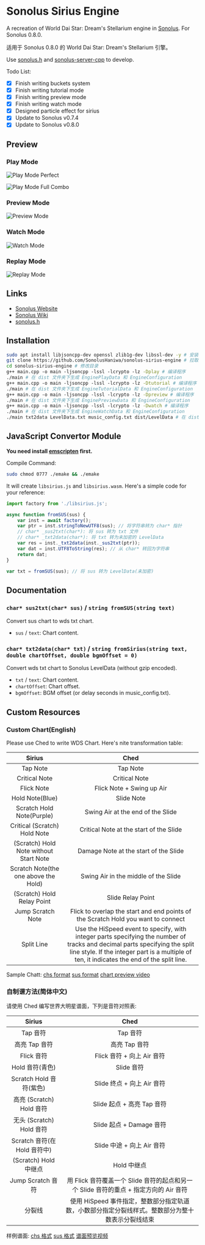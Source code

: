# Sonolus Sirius Engine

A recreation of World Dai Star: Dream's Stellarium engine in [Sonolus](https://sonolus.com). For Sonolus 0.8.0.

适用于 Sonolus 0.8.0 的 World Dai Star: Dream's Stellarium 引擎。

Use [sonolus.h](https://github.com/SonolusHaniwa/sonolus.h) and [sonolus-server-cpp](https://github.com/SonolusHaniwa/sonolus-server-cpp) to develop.

Todo List:

- [x] Finish writing buckets system
- [x] Finish writing tutorial mode
- [x] Finish writing preview mode
- [x] Finish writing watch mode
- [x] Designed particle effect for sirius
- [x] Update to Sonolus v0.7.4
- [x] Update to Sonolus v0.8.0

## Preview

### Play Mode

![Play Mode Perfect](./1.jpg)

![Play Mode Full Combo](./2.jpg)

### Preview Mode

![Preview Mode](./4.jpg)

### Watch Mode

![Watch Mode](./3.jpg)

### Replay Mode

![Replay Mode](./5.jpg)

## Links

- [Sonolus Website](https://sonolus.com) 
- [Sonolus Wiki](https://github.com/NonSpicyBurrito/sonolus-wiki)
- [sonolus.h](https://github.com/SonolusHaniwa/sonolus.h)

## Installation

```bash
sudo apt install libjsoncpp-dev openssl zlib1g-dev libssl-dev -y # 安装环境依赖
git clone https://github.com/SonolusHaniwa/sonolus-sirius-engine # 拉取源码
cd sonolus-sirius-engine # 修改目录
g++ main.cpp -o main -ljsoncpp -lssl -lcrypto -lz -Dplay # 编译程序
./main # 在 dist 文件夹下生成 EnginePlayData 和 EngineConfiguration
g++ main.cpp -o main -ljsoncpp -lssl -lcrypto -lz -Dtutorial # 编译程序
./main # 在 dist 文件夹下生成 EngineTutorialData 和 EngineConfiguration
g++ main.cpp -o main -ljsoncpp -lssl -lcrypto -lz -Dpreview # 编译程序
./main # 在 dist 文件夹下生成 EnginePreviewData 和 EngineConfiguration
g++ main.cpp -o main -ljsoncpp -lssl -lcrypto -lz -Dwatch # 编译程序
./main # 在 dist 文件夹下生成 EngineWatchData 和 EngineConfiguration
./main txt2data LevelData.txt music_config.txt dist/LevelData # 在 dist 文件夹下生成 LevelData
```

## JavaScript Convertor Module

**You need install [emscripten](https://github.com/emscripten-core/emscripten) first.**

Compile Command:

```bash
sudo chmod 0777 ./emake && ./emake
```

It will create `libsirius.js` and `libsirius.wasm`. Here's a simple code for your reference:

```javascript
import factory from './libsirius.js';

async function fromSUS(sus) {
	var inst = await factory();
	var ptr = inst.stringToNewUTF8(sus); // 将字符串转为 char* 指针
	// char* _sus2txt(char*): 将 sus 转为 txt 文件
	// char* _txt2data(char*): 将 txt 转为未加密的 LevelData
	var res = inst._txt2data(inst._sus2txt(ptr));
	var dat = inst.UTF8ToString(res); // 从 char* 转回为字符串
	return dat;
}

var txt = fromSUS(sus); // 将 sus 转为 LevelData(未加密)
```

## Documentation

### `char* sus2txt(char* sus)` / `string fromSUS(string text)`

Convert sus chart to wds txt chart.

- `sus` / `text`: Chart content.

### `char* txt2data(char* txt)` / `string fromSirius(string text, double chartOffset, double bgmOffset = 0)`

Convert wds txt chart to Sonolus LevelData (without gzip encoded).

- `txt` / `text`: Chart content.
- `chartOffset`: Chart offset.
- `bgmOffset`: BGM offset (or delay seconds in music_config.txt).

## Custom Resources

### Custom Chart(English)

Please use Ched to write WDS Chart. Here's nite transformation table:

|Sirius|Ched|
|:-:|:-:|
|Tap Note|Tap Note|
|Critical Note|Critical Note|
|Flick Note|Flick Note + Swing up Air|
|Hold Note(Blue)|Slide Note|
|Scratch Hold Note(Purple)|Swing Air at the end of the Slide|
|Critical (Scratch) Hold Note|Critical Note at the start of the Slide|
|(Scratch) Hold Note without Start Note|Damage Note at the start of the Slide|
|Scratch Note(the one above the Hold)|Swing Air in the middle of the Slide|
|(Scratch) Hold Relay Point|Slide Relay Point|
|Jump Scratch Note|Flick to overlap the start and end points of the Scratch Hold you want to connect|
|Split Line|Use the HiSpeed event to specify, with integer parts specifying the number of tracks and decimal parts specifying the split line style. If the integer part is a multiple of ten, it indicates the end of the split line.|

Sample Chatt: [chs format](https://oneindex.littleyang.me/api/raw?path=/data/satellite.chs) [sus format](https://oneindex.littleyang.me/api/raw?path=/data/satellite.sus) [chart preview video](https://www.bilibili.com/video/BV1AH4y1R7xX)

### 自制谱方法(简体中文)

请使用 Ched 编写世界大明星谱面，下列是音符对照表:

|Sirius|Ched|
|:-:|:-:|
|Tap 音符|Tap 音符|
|高亮 Tap 音符|高亮 Tap 音符|
|Flick 音符|Flick 音符 + 向上 Air 音符|
|Hold 音符(青色)|Slide 音符|
|Scratch Hold 音符(紫色)|Slide 终点 + 向上 Air 音符|
|高亮 (Scratch) Hold 音符|Slide 起点 + 高亮 Tap 音符|
|无头 (Scratch) Hold 音符|Slide 起点 + Damage 音符|
|Scratch 音符(在 Hold 音符中)|Slide 中途 + 向上 Air 音符|
|(Scratch) Hold 中继点|Hold 中继点|
|Jump Scratch 音符|用 Flick 音符覆盖一个 Slide 音符的起点和另一个 Slide 音符的重点 + 指定方向的 Air 音符|
|分裂线|使用 HiSpeed 事件指定，整数部分指定轨道数，小数部分指定分裂线样式。整数部分为整十数表示分裂线结束|

样例谱面: [chs 格式](https://oneindex.littleyang.me/api/raw?path=/data/satellite.chs) [sus 格式](https://oneindex.littleyang.me/api/raw?path=/data/satellite.sus) [谱面预览视频](https://www.bilibili.com/video/BV1AH4y1R7xX)
